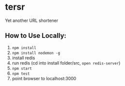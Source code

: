 # tersr
Yet another URL shortener

## How to Use Locally:
1. `npm install`
2. `npm install nodemon -g`
3. install redis
4. run redis (cd into install folder/src, `open redis-server`)
5. `npm start`
6. `npm test`
7. point browser to localhost:3000
